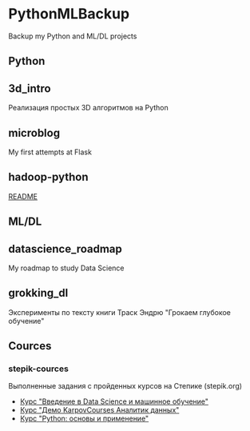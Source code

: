 # PythonMLBackup
Backup my Python and ML/DL projects


## Python

## 3d_intro

Реализация простых 3D алгоритмов на Python

## microblog

My first attempts at Flask

## hadoop-python

[README](hadoop-python/README.md)



## ML/DL

## datascience_roadmap

My roadmap to study Data Science

## grokking_dl

Эксперименты по тексту книги Траск Эндрю "Грокаем глубокое обучение"


## Cources

### stepik-cources

Выполненные задания с пройденных курсов на Степике (stepik.org)

 * [Курс "Введение в Data Science и машинное обучение"](https://stepik.org/course/4852/syllabus)
 * [Курс "Демо KarpovCourses Аналитик данных"](https://stepik.org/course/74457/syllabus)
 * [Курс "Python: основы и применение"](https://stepik.org/course/512/syllabus)
